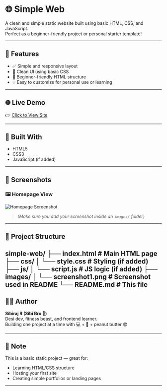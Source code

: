 # 🌐 Simple Web

A clean and simple static website built using basic HTML, CSS, and JavaScript.  
Perfect as a beginner-friendly project or personal starter template!

---

## 🚀 Features

- ✅ Simple and responsive layout
- 🎨 Clean UI using basic CSS
- 🧠 Beginner-friendly HTML structure
- 💡 Easy to customize for personal use or learning

---

## 🌐 Live Demo

👉 [Click to View Site](https://sibi-2006.github.io/simple-web/)

---

## 🧱 Built With

- HTML5
- CSS3
- JavaScript (if added)

---

## 📸 Screenshots

### 🖼️ Homepage View  
![Homepage Screenshot]()

> *(Make sure you add your screenshot inside an `images/` folder)*

---

## 📁 Project Structure

simple-web/
├── index.html # Main HTML page
├── css/
│ └── style.css # Styling (if added)
├── js/
│ └── script.js # JS logic (if added)
├── images/
│ └── screenshot1.png # Screenshot used in README
└── README.md # This file
---

## 🙋‍♂️ Author

**Sibiraj R (Sibi Bro 💪)**  
Desi dev, fitness beast, and frontend learner.  
Building one project at a time with 💻 + 🥚 + peanut butter 😎

---

## 📌 Note

This is a basic static project — great for:
- Learning HTML/CSS structure
- Hosting your first site
- Creating simple portfolios or landing pages

---

